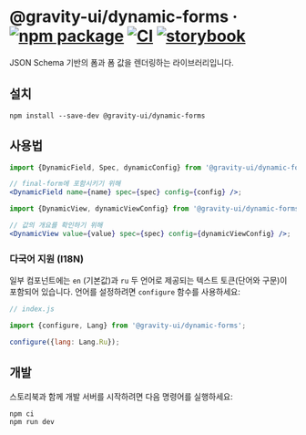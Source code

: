 # @gravity-ui/dynamic-forms · [![npm package](https://img.shields.io/npm/v/@gravity-ui/dynamic-forms)](https://www.npmjs.com/package/@gravity-ui/dynamic-forms) [![CI](https://img.shields.io/github/actions/workflow/status/gravity-ui/dynamic-forms/.github/workflows/ci.yml?label=CI&logo=github)](https://github.com/gravity-ui/dynamic-forms/actions/workflows/ci.yml?query=branch:main) [![storybook](https://img.shields.io/badge/Storybook-deployed-ff4685)](https://preview.gravity-ui.com/dynamic-forms/)

JSON Schema 기반의 폼과 폼 값을 렌더링하는 라이브러리입니다.

## 설치

```shell
npm install --save-dev @gravity-ui/dynamic-forms
```

## 사용법

```jsx
import {DynamicField, Spec, dynamicConfig} from '@gravity-ui/dynamic-forms';

// final-form에 포함시키기 위해
<DynamicField name={name} spec={spec} config={config} />;

import {DynamicView, dynamicViewConfig} from '@gravity-ui/dynamic-forms';

// 값의 개요를 확인하기 위해
<DynamicView value={value} spec={spec} config={dynamicViewConfig} />;
```

### 다국어 지원 (I18N)

일부 컴포넌트에는 `en` (기본값)과 `ru` 두 언어로 제공되는 텍스트 토큰(단어와 구문)이 포함되어 있습니다. 언어를 설정하려면 `configure` 함수를 사용하세요:

```js
// index.js

import {configure, Lang} from '@gravity-ui/dynamic-forms';

configure({lang: Lang.Ru});
```

## 개발

스토리북과 함께 개발 서버를 시작하려면 다음 명령어를 실행하세요:

```shell
npm ci
npm run dev
```